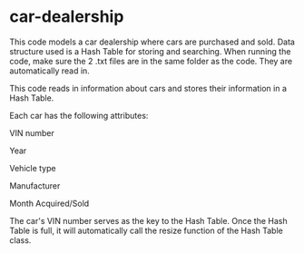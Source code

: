 # car-dealership
This code models a car dealership where cars are purchased and sold. Data structure used is a Hash Table for storing and searching. When running the code, make sure the 2 .txt files are in the same folder as the code. They are automatically read in.

This code reads in information about cars and stores their information in a Hash Table.

Each car has the following attributes:

VIN number

Year

Vehicle type

Manufacturer

Month Acquired/Sold

The car's VIN number serves as the key to the Hash Table. Once the Hash Table is full, it will automatically call the resize function of the Hash Table class.
